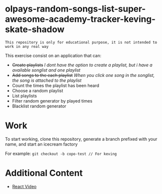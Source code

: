 # olpays-random-songs-list-super-awesome-academy-tracker-keving-skate-shadow

```
This repository is only for educational purpose, it is not intended to work in any real way 
```

This exercise consist on an application that can:
* ~~Create playlists~~
*I dont have the option to create a playlist, but i have a available songlist and one playlist*
* ~~Add songs to the each playlist~~
*When you click one song in the songlist, the song is attached to the playlist*
* Count the times the playlist has been heard
* Choose a random playlist
* List playlists
* Filter random generator by played times
* Blacklist random generator


# Work
To start working, clone this repository, generate a branch prefixed with your name, and start an icecream factory

For example:
`git checkout -b copo-test // For keving` 

# Additional Content
* [React Video](https://www.youtube.com/watch?v=vkJ5Lc0WwVw)